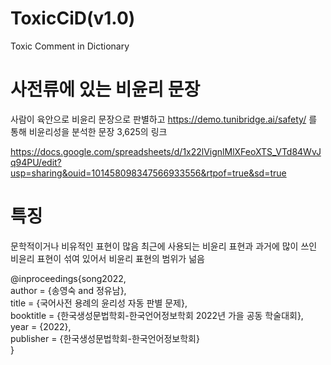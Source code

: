 # ToxicCiD(v1.0)
Toxic Comment in Dictionary



# 사전류에 있는 비윤리 문장
사람이 육안으로 비윤리 문장으로 판별하고 https://demo.tunibridge.ai/safety/ 를 통해 비윤리성을 분석한 문장 3,625의 링크

https://docs.google.com/spreadsheets/d/1x22lVignlMlXFeoXTS_VTd84WvJq94PU/edit?usp=sharing&ouid=101458098347566933556&rtpof=true&sd=true

# 특징
문학적이거나 비유적인 표현이 많음
최근에 사용되는 비윤리 표현과  과거에 많이 쓰인 비윤리 표현이 섞여 있어서 비윤리 표현의 범위가 넒음              
                
                         
@inproceedings{song2022,               
  author    = {송영숙 and 정유남},             
  title     = {국어사전 용례의 윤리성 자동 판별 문제},      
  booktitle = {한국생성문법학회-한국언어정보학회 2022년 가을 공동 학술대회},      
  year      = {2022},      
  publisher = {한국생성문법학회-한국언어정보학회}      
}      
